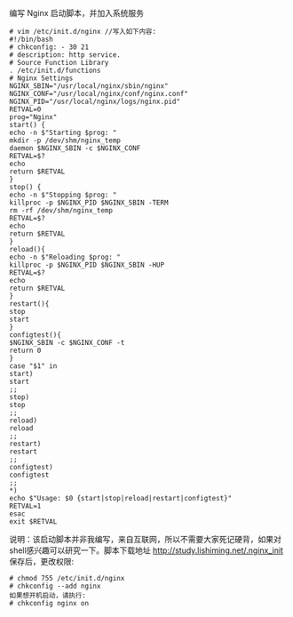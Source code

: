 编写 Nginx  启动脚本，并加入系统服务

    # vim /etc/init.d/nginx //写入如下内容:
    #!/bin/bash
    # chkconfig: - 30 21
    # description: http service.
    # Source Function Library
    . /etc/init.d/functions
    # Nginx Settings
    NGINX_SBIN="/usr/local/nginx/sbin/nginx"
    NGINX_CONF="/usr/local/nginx/conf/nginx.conf"
    NGINX_PID="/usr/local/nginx/logs/nginx.pid"
    RETVAL=0
    prog="Nginx"
    start() {
    echo -n $"Starting $prog: "
    mkdir -p /dev/shm/nginx_temp
    daemon $NGINX_SBIN -c $NGINX_CONF
    RETVAL=$?
    echo
    return $RETVAL
    }
    stop() {
    echo -n $"Stopping $prog: "
    killproc -p $NGINX_PID $NGINX_SBIN -TERM
    rm -rf /dev/shm/nginx_temp
    RETVAL=$?
    echo
    return $RETVAL
    }
    reload(){
    echo -n $"Reloading $prog: "
    killproc -p $NGINX_PID $NGINX_SBIN -HUP
    RETVAL=$?
    echo
    return $RETVAL
    }
    restart(){
    stop
    start
    }
    configtest(){
    $NGINX_SBIN -c $NGINX_CONF -t
    return 0
    }
    case "$1" in
    start)
    start
    ;;
    stop)
    stop
    ;;
    reload)
    reload
    ;;
    restart)
    restart
    ;;
    configtest)
    configtest
    ;;
    *)
    echo $"Usage: $0 {start|stop|reload|restart|configtest}"
    RETVAL=1
    esac
    exit $RETVAL
    
说明：该启动脚本并非我编写，来自互联网，所以不需要大家死记硬背，如果对 shell感兴趣可以研究一下。脚本下载地址 http://study.lishiming.net/.nginx_init  
保存后，更改权限:  

    # chmod 755 /etc/init.d/nginx
    # chkconfig --add nginx
    如果想开机启动，请执行:
    # chkconfig nginx on
